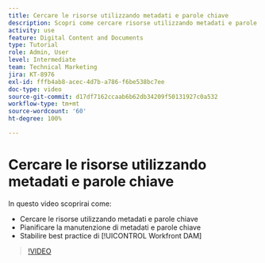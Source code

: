 ```yaml
---
title: Cercare le risorse utilizzando metadati e parole chiave
description: Scopri come cercare risorse utilizzando metadati e parole chiave, pianificarne la gestione e stabilire le best practice di [!UICONTROL Workfront DAM].
activity: use
feature: Digital Content and Documents
type: Tutorial
role: Admin, User
level: Intermediate
team: Technical Marketing
jira: KT-8976
exl-id: fffb4ab8-acec-4d7b-a786-f6be538bc7ee
doc-type: video
source-git-commit: d17df7162ccaab6b62db34209f50131927c0a532
workflow-type: tm+mt
source-wordcount: '60'
ht-degree: 100%

---
```


# Cercare le risorse utilizzando metadati e parole chiave

In questo video scoprirai come:

* Cercare le risorse utilizzando metadati e parole chiave
* Pianificare la manutenzione di metadati e parole chiave
* Stabilire best practice di [!UICONTROL Workfront DAM]

>[!VIDEO](https://video.tv.adobe.com/v/335239/?quality=12&learn=on&enablevpops)

